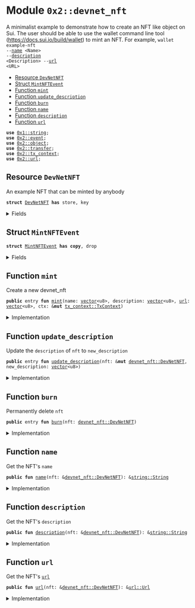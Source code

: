 
<a name="0x2_devnet_nft"></a>

# Module `0x2::devnet_nft`

A minimalist example to demonstrate how to create an NFT like object
on Sui. The user should be able to use the wallet command line tool
(https://docs.sui.io/build/wallet) to mint an NFT. For example,
<code>wallet example-nft --<a href="devnet_nft.md#0x2_devnet_nft_name">name</a> &lt;Name&gt; --<a href="devnet_nft.md#0x2_devnet_nft_description">description</a> &lt;Description&gt; --<a href="url.md#0x2_url">url</a> &lt;URL&gt;</code>


-  [Resource `DevNetNFT`](#0x2_devnet_nft_DevNetNFT)
-  [Struct `MintNFTEvent`](#0x2_devnet_nft_MintNFTEvent)
-  [Function `mint`](#0x2_devnet_nft_mint)
-  [Function `update_description`](#0x2_devnet_nft_update_description)
-  [Function `burn`](#0x2_devnet_nft_burn)
-  [Function `name`](#0x2_devnet_nft_name)
-  [Function `description`](#0x2_devnet_nft_description)
-  [Function `url`](#0x2_devnet_nft_url)


<pre><code><b>use</b> <a href="">0x1::string</a>;
<b>use</b> <a href="event.md#0x2_event">0x2::event</a>;
<b>use</b> <a href="object.md#0x2_object">0x2::object</a>;
<b>use</b> <a href="transfer.md#0x2_transfer">0x2::transfer</a>;
<b>use</b> <a href="tx_context.md#0x2_tx_context">0x2::tx_context</a>;
<b>use</b> <a href="url.md#0x2_url">0x2::url</a>;
</code></pre>



<a name="0x2_devnet_nft_DevNetNFT"></a>

## Resource `DevNetNFT`

An example NFT that can be minted by anybody


<pre><code><b>struct</b> <a href="devnet_nft.md#0x2_devnet_nft_DevNetNFT">DevNetNFT</a> <b>has</b> store, key
</code></pre>



<details>
<summary>Fields</summary>


<dl>
<dt>
<code>id: <a href="object.md#0x2_object_UID">object::UID</a></code>
</dt>
<dd>

</dd>
<dt>
<code>name: <a href="_String">string::String</a></code>
</dt>
<dd>
 Name for the token
</dd>
<dt>
<code>description: <a href="_String">string::String</a></code>
</dt>
<dd>
 Description of the token
</dd>
<dt>
<code><a href="url.md#0x2_url">url</a>: <a href="url.md#0x2_url_Url">url::Url</a></code>
</dt>
<dd>
 URL for the token
</dd>
</dl>


</details>

<a name="0x2_devnet_nft_MintNFTEvent"></a>

## Struct `MintNFTEvent`



<pre><code><b>struct</b> <a href="devnet_nft.md#0x2_devnet_nft_MintNFTEvent">MintNFTEvent</a> <b>has</b> <b>copy</b>, drop
</code></pre>



<details>
<summary>Fields</summary>


<dl>
<dt>
<code>object_id: <a href="object.md#0x2_object_ID">object::ID</a></code>
</dt>
<dd>

</dd>
<dt>
<code>creator: <b>address</b></code>
</dt>
<dd>

</dd>
<dt>
<code>name: <a href="_String">string::String</a></code>
</dt>
<dd>

</dd>
</dl>


</details>

<a name="0x2_devnet_nft_mint"></a>

## Function `mint`

Create a new devnet_nft


<pre><code><b>public</b> entry <b>fun</b> <a href="devnet_nft.md#0x2_devnet_nft_mint">mint</a>(name: <a href="">vector</a>&lt;u8&gt;, description: <a href="">vector</a>&lt;u8&gt;, <a href="url.md#0x2_url">url</a>: <a href="">vector</a>&lt;u8&gt;, ctx: &<b>mut</b> <a href="tx_context.md#0x2_tx_context_TxContext">tx_context::TxContext</a>)
</code></pre>



<details>
<summary>Implementation</summary>


<pre><code><b>public</b> entry <b>fun</b> <a href="devnet_nft.md#0x2_devnet_nft_mint">mint</a>(
    name: <a href="">vector</a>&lt;u8&gt;,
    description: <a href="">vector</a>&lt;u8&gt;,
    <a href="url.md#0x2_url">url</a>: <a href="">vector</a>&lt;u8&gt;,
    ctx: &<b>mut</b> TxContext
) {
    <b>let</b> nft = <a href="devnet_nft.md#0x2_devnet_nft_DevNetNFT">DevNetNFT</a> {
        id: <a href="object.md#0x2_object_new">object::new</a>(ctx),
        name: <a href="_utf8">string::utf8</a>(name),
        description: <a href="_utf8">string::utf8</a>(description),
        <a href="url.md#0x2_url">url</a>: <a href="url.md#0x2_url_new_unsafe_from_bytes">url::new_unsafe_from_bytes</a>(<a href="url.md#0x2_url">url</a>)
    };
    <b>let</b> sender = <a href="tx_context.md#0x2_tx_context_sender">tx_context::sender</a>(ctx);
    <a href="event.md#0x2_event_emit">event::emit</a>(<a href="devnet_nft.md#0x2_devnet_nft_MintNFTEvent">MintNFTEvent</a> {
        object_id: <a href="object.md#0x2_object_uid_to_inner">object::uid_to_inner</a>(&nft.id),
        creator: sender,
        name: nft.name,
    });
    <a href="transfer.md#0x2_transfer_transfer">transfer::transfer</a>(nft, sender);
}
</code></pre>



</details>

<a name="0x2_devnet_nft_update_description"></a>

## Function `update_description`

Update the <code>description</code> of <code>nft</code> to <code>new_description</code>


<pre><code><b>public</b> entry <b>fun</b> <a href="devnet_nft.md#0x2_devnet_nft_update_description">update_description</a>(nft: &<b>mut</b> <a href="devnet_nft.md#0x2_devnet_nft_DevNetNFT">devnet_nft::DevNetNFT</a>, new_description: <a href="">vector</a>&lt;u8&gt;)
</code></pre>



<details>
<summary>Implementation</summary>


<pre><code><b>public</b> entry <b>fun</b> <a href="devnet_nft.md#0x2_devnet_nft_update_description">update_description</a>(
    nft: &<b>mut</b> <a href="devnet_nft.md#0x2_devnet_nft_DevNetNFT">DevNetNFT</a>,
    new_description: <a href="">vector</a>&lt;u8&gt;,
) {
    nft.description = <a href="_utf8">string::utf8</a>(new_description)
}
</code></pre>



</details>

<a name="0x2_devnet_nft_burn"></a>

## Function `burn`

Permanently delete <code>nft</code>


<pre><code><b>public</b> entry <b>fun</b> <a href="devnet_nft.md#0x2_devnet_nft_burn">burn</a>(nft: <a href="devnet_nft.md#0x2_devnet_nft_DevNetNFT">devnet_nft::DevNetNFT</a>)
</code></pre>



<details>
<summary>Implementation</summary>


<pre><code><b>public</b> entry <b>fun</b> <a href="devnet_nft.md#0x2_devnet_nft_burn">burn</a>(nft: <a href="devnet_nft.md#0x2_devnet_nft_DevNetNFT">DevNetNFT</a>) {
    <b>let</b> <a href="devnet_nft.md#0x2_devnet_nft_DevNetNFT">DevNetNFT</a> { id, name: _, description: _, <a href="url.md#0x2_url">url</a>: _ } = nft;
    <a href="object.md#0x2_object_delete">object::delete</a>(id)
}
</code></pre>



</details>

<a name="0x2_devnet_nft_name"></a>

## Function `name`

Get the NFT's <code>name</code>


<pre><code><b>public</b> <b>fun</b> <a href="devnet_nft.md#0x2_devnet_nft_name">name</a>(nft: &<a href="devnet_nft.md#0x2_devnet_nft_DevNetNFT">devnet_nft::DevNetNFT</a>): &<a href="_String">string::String</a>
</code></pre>



<details>
<summary>Implementation</summary>


<pre><code><b>public</b> <b>fun</b> <a href="devnet_nft.md#0x2_devnet_nft_name">name</a>(nft: &<a href="devnet_nft.md#0x2_devnet_nft_DevNetNFT">DevNetNFT</a>): &<a href="_String">string::String</a> {
    &nft.name
}
</code></pre>



</details>

<a name="0x2_devnet_nft_description"></a>

## Function `description`

Get the NFT's <code>description</code>


<pre><code><b>public</b> <b>fun</b> <a href="devnet_nft.md#0x2_devnet_nft_description">description</a>(nft: &<a href="devnet_nft.md#0x2_devnet_nft_DevNetNFT">devnet_nft::DevNetNFT</a>): &<a href="_String">string::String</a>
</code></pre>



<details>
<summary>Implementation</summary>


<pre><code><b>public</b> <b>fun</b> <a href="devnet_nft.md#0x2_devnet_nft_description">description</a>(nft: &<a href="devnet_nft.md#0x2_devnet_nft_DevNetNFT">DevNetNFT</a>): &<a href="_String">string::String</a> {
    &nft.description
}
</code></pre>



</details>

<a name="0x2_devnet_nft_url"></a>

## Function `url`

Get the NFT's <code><a href="url.md#0x2_url">url</a></code>


<pre><code><b>public</b> <b>fun</b> <a href="url.md#0x2_url">url</a>(nft: &<a href="devnet_nft.md#0x2_devnet_nft_DevNetNFT">devnet_nft::DevNetNFT</a>): &<a href="url.md#0x2_url_Url">url::Url</a>
</code></pre>



<details>
<summary>Implementation</summary>


<pre><code><b>public</b> <b>fun</b> <a href="url.md#0x2_url">url</a>(nft: &<a href="devnet_nft.md#0x2_devnet_nft_DevNetNFT">DevNetNFT</a>): &Url {
    &nft.<a href="url.md#0x2_url">url</a>
}
</code></pre>



</details>
